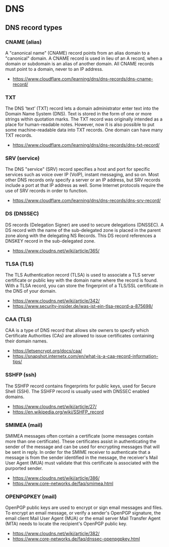 # DNS

## DNS record types

### CNAME (alias)

A "canonical name" (CNAME) record points from an alias domain to a "canonical" domain. A CNAME record is used in lieu of an A record, when a domain or subdomain is an alias of another domain. All CNAME records must point to a domain, never to an IP address. 

* https://www.cloudflare.com/learning/dns/dns-records/dns-cname-record/

### TXT

The DNS ‘text’ (TXT) record lets a domain administrator enter text into the Domain Name System (DNS). Text is stored in the form of one or more strings within quotation marks. The TXT record was originally intended as a place for human-readable notes. However, now it is also possible to put some machine-readable data into TXT records. One domain can have many TXT records.

* https://www.cloudflare.com/learning/dns/dns-records/dns-txt-record/

### SRV (service)

The DNS "service" (SRV) record specifies a host and port for specific services such as voice over IP (VoIP), instant messaging, and so on. Most other DNS records only specify a server or an IP address, but SRV records include a port at that IP address as well. Some Internet protocols require the use of SRV records in order to function.

* https://www.cloudflare.com/learning/dns/dns-records/dns-srv-record/

### DS (DNSSEC)

DS records (Delegation Signer) are used to secure delegations (DNSSEC). A DS record with the name of the sub-delegated zone is placed in the parent zone along with the delegating NS Records. This DS record references a DNSKEY record in the sub-delegated zone.

* https://www.cloudns.net/wiki/article/365/

### TLSA (TLS)

The TLS Authentication record (TLSA) is used to associate a TLS server certificate or public key with the domain name where the record is found. With a TLSA record, you can store the fingerprint of a TLS/SSL certificate in the DNS of your domain.

* https://www.cloudns.net/wiki/article/342/
* https://www.security-insider.de/was-ist-ein-tlsa-record-a-875698/

### CAA (TLS)

CAA is a type of DNS record that allows site owners to specify which Certificate Authorities (CAs) are allowed to issue certificates containing their domain names.

* https://letsencrypt.org/docs/caa/
* https://snapshot.internetx.com/en/what-is-a-caa-record-information-tips/

### SSHFP (ssh)

The SSHFP record contains fingerprints for public keys, used for Secure Shell (SSH). The SSHFP record is usually used with DNSSEC enabled domains.

* https://www.cloudns.net/wiki/article/27/
* https://en.wikipedia.org/wiki/SSHFP_record

### SMIMEA (mail)

SMIMEA messages often contain a certificate (some messages contain more than one certificate). These certificates assist in authenticating the sender of the message and can be used for encrypting messages that will be sent in reply. In order for the SMIME receiver to authenticate that a message is from the sender identified in the message, the receiver's Mail User Agent (MUA) must validate that this certificate is associated with the purported sender. 

* https://www.cloudns.net/wiki/article/386/
* https://www.core-networks.de/faq/smimea.html

### OPENPGPKEY (mail)

OpenPGP public keys are used to encrypt or sign email messages and files. To encrypt an email message, or verify a sender's OpenPGP signature, the email client Mail User Agent (MUA) or the email server Mail Transfer Agent (MTA) needs to locate the recipient's OpenPGP public key.

* https://www.cloudns.net/wiki/article/382/
* https://www.core-networks.de/faq/dnssec-openpgpkey.html


